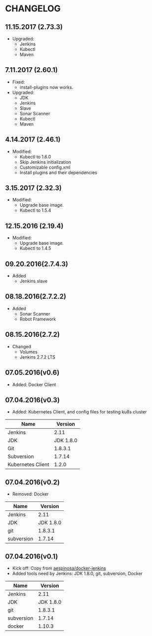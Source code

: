 # CHANGELOG

## 11.15.2017 (2.73.3)

- Upgraded:
  - Jenkins
  - Kubectl
  - Maven

## 7.11.2017 (2.60.1)

- Fixed:
  - install-plugins now works.
- Upgraded:
  - JDK
  - Jenkins
  - Slave
  - Sonar Scanner
  - Kubectl
  - Maven

## 4.14.2017 (2.46.1)

- Modified:
  - Kubectl to 1.6.0
  - Skip Jenkins initialization
  - Customizable config.xml
  - Install plugins and their dependencies

## 3.15.2017 (2.32.3)

- Modified:
  - Upgrade base image.
  - Kubectl to 1.5.4

## 12.15.2016 (2.19.4)

- Modified:
  - Upgrade base image.
  - Kubectl to 1.4.5

## 09.20.2016(2.7.4.3)

- Added
  - Jenkins slave

## 08.18.2016(2.7.2.2)

- Added
  - Sonar Scanner
  - Robot Framework

## 08.15.2016(2.7.2)

- Changed
  - Volumes
  - Jenkins 2.7.2 LTS

## 07.05.2016(v0.6)

- Added: Docker Client

## 07.04.2016(v0.3)

- Added: Kubernetes Client, and config files for testing ku8s cluster

|Name|Version|
|---|---|
|Jenkins|2.11|
|JDK|JDK 1.8.0|
|Git|1.8.3.1|
|Subversion|1.7.14|
|Kubernetes Client|1.2.0|

## 07.04.2016(v0.2)

- Removed: Docker

|Name|Version|
|---|---|
|Jenkins|2.11|
|JDK|JDK 1.8.0|
|git|1.8.3.1|
|subversion|1.7.14|

## 07.04.2016(v0.1)

- Kick off: Copy from [aespinosa/docker-jenkins](https://github.com/aespinosa/docker-jenkins/blob/master/Dockerfile)
- Added tools need by Jenkins: JDK 1.8.0, git, subversion, Docker

|Name|Version|
|---|---|
|Jenkins|2.11|
|JDK|JDK 1.8.0|
|git|1.8.3.1|
|subversion|1.7.14|
|docker|1.10.3|
